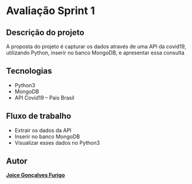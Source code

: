 # Avaliação Sprint 1

## Descrição do projeto
A proposta do projeto é capturar os dados através de uma API da covid19, utilizando Python, inserir no banco MongoDB, e apresentar essa consulta

## Tecnologias 
- Python3
- MongoDB
- API Covid19 – Pais Brasil

## Fluxo de trabalho
 - Extrair os dados da API
- Inserir no banco MongoDB
- Visualizar esses dados no Python3


## Autor

 <b>[Joice Gonçalves Furigo](https://github.com/vicpb)</b>
